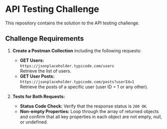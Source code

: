 # API Testing Challenge

This repository contains the solution to the API testing challenge.

## Challenge Requirements

1. **Create a Postman Collection** including the following requests:
   - **GET Users:**  
     `https://jsonplaceholder.typicode.com/users`  
     Retrieve the list of users.
   - **GET User Posts:**  
     `https://jsonplaceholder.typicode.com/posts?userId=1`  
     Retrieve the posts of a specific user (user ID = 1 or any other).

2. **Tests for Both Requests:**
   - **Status Code Check:** Verify that the response status is `200 OK`.
   - **Non-empty Properties:** Loop through the array of returned objects and confirm that all key properties in each object are not empty, null, or undefined.
